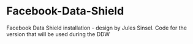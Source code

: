 # Facebook-Data-Shield
Facebook Data Shield installation - design by Jules Sinsel. Code for the version that will be used during the DDW
